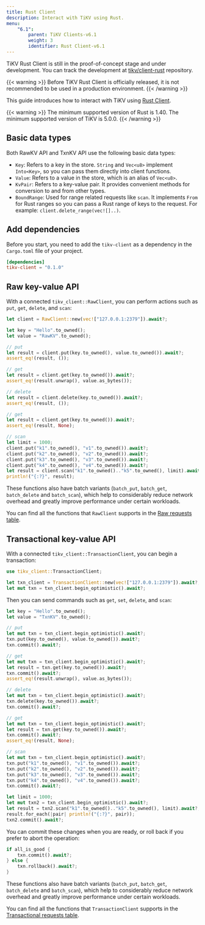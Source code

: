 ```yaml
---
title: Rust Client
description: Interact with TiKV using Rust.
menu:
    "6.1":
        parent: TiKV Clients-v6.1
        weight: 3
        identifier: Rust Client-v6.1
---
```


TiKV Rust Client is still in the proof-of-concept stage and under development. You can track the development at [tikv/client-rust](https://github.com/tikv/client-rust/) repository.

{{< warning >}}
Before TiKV Rust Client is officially released, it is not recommended to be used in a production environment.
{{< /warning >}}

This guide introduces how to interact with TiKV using [Rust Client](https://github.com/tikv/client-rust).

{{< warning >}}
The minimum supported version of Rust is 1.40. The minimum supported version of TiKV is 5.0.0.
{{< /warning >}}

## Basic data types

Both RawKV API and TxnKV API use the following basic data types:

* `Key`: Refers to a key in the store. `String` and `Vec<u8>` implement `Into<Key>`, so you can pass them directly into client functions.
* `Value`: Refers to a value in the store, which is an alias of `Vec<u8>`.
* `KvPair`: Refers to a key-value pair. It provides convenient methods for conversion to and from other types.
* `BoundRange`: Used for range related requests like `scan`. It implements `From` for Rust ranges so you can pass a Rust range of keys to the request. For example: `client.delete_range(vec![]..)`.

## Add dependencies

Before you start, you need to add the `tikv-client` as a dependency in the `Cargo.toml` file of your project.

```toml
[dependencies]
tikv-client = "0.1.0"
```

## Raw key-value API

With a connected `tikv_client::RawClient`, you can perform actions such as `put`, `get`, `delete`, and `scan`:

```rust
let client = RawClient::new(vec!["127.0.0.1:2379"]).await?;

let key = "Hello".to_owned();
let value = "RawKV".to_owned();

// put
let result = client.put(key.to_owned(), value.to_owned()).await?;
assert_eq!(result, ());

// get
let result = client.get(key.to_owned()).await?;
assert_eq!(result.unwrap(), value.as_bytes());

// delete
let result = client.delete(key.to_owned()).await?;
assert_eq!(result, ());

// get
let result = client.get(key.to_owned()).await?;
assert_eq!(result, None);

// scan
let limit = 1000;
client.put("k1".to_owned(), "v1".to_owned()).await?;
client.put("k2".to_owned(), "v2".to_owned()).await?;
client.put("k3".to_owned(), "v3".to_owned()).await?;
client.put("k4".to_owned(), "v4".to_owned()).await?;
let result = client.scan("k1".to_owned().."k5".to_owned(), limit).await?;
println!("{:?}", result);
```

These functions also have batch variants (`batch_put`, `batch_get`, `batch_delete` and `batch_scan`), which help to considerably reduce network overhead and greatly improve performance under certain workloads.

You can find all the functions that `RawClient` supports in the [Raw requests table](https://github.com/tikv/client-rust#raw-requests).

## Transactional key-value API

With a connected `tikv_client::TransactionClient`, you can begin a transaction:

```rust
use tikv_client::TransactionClient;

let txn_client = TransactionClient::new(vec!["127.0.0.1:2379"]).await?;
let mut txn = txn_client.begin_optimistic().await?;
```

Then you can send commands such as `get`, `set`, `delete`, and `scan`:

```rust
let key = "Hello".to_owned();
let value = "TxnKV".to_owned();

// put
let mut txn = txn_client.begin_optimistic().await?;
txn.put(key.to_owned(), value.to_owned()).await?;
txn.commit().await?;

// get
let mut txn = txn_client.begin_optimistic().await?;
let result = txn.get(key.to_owned()).await?;
txn.commit().await?;
assert_eq!(result.unwrap(), value.as_bytes());

// delete
let mut txn = txn_client.begin_optimistic().await?;
txn.delete(key.to_owned()).await?;
txn.commit().await?;

// get
let mut txn = txn_client.begin_optimistic().await?;
let result = txn.get(key.to_owned()).await?;
txn.commit().await?;
assert_eq!(result, None);

// scan
let mut txn = txn_client.begin_optimistic().await?;
txn.put("k1".to_owned(), "v1".to_owned()).await?;
txn.put("k2".to_owned(), "v2".to_owned()).await?;
txn.put("k3".to_owned(), "v3".to_owned()).await?;
txn.put("k4".to_owned(), "v4".to_owned()).await?;
txn.commit().await?;

let limit = 1000;
let mut txn2 = txn_client.begin_optimistic().await?;
let result = txn2.scan("k1".to_owned().."k5".to_owned(), limit).await?;
result.for_each(|pair| println!("{:?}", pair));
txn2.commit().await?;
```

You can commit these changes when you are ready, or roll back if you prefer to abort the operation:

```rust
if all_is_good {
    txn.commit().await?;
} else {
    txn.rollback().await?;
}
```

These functions also have batch variants (`batch_put`, `batch_get`, `batch_delete` and `batch_scan`), which help to considerably reduce network overhead and greatly improve performance under certain workloads.

You can find all the functions that `TransactionClient` supports in the [Transactional requests table](https://github.com/tikv/client-rust#transactional-requests).
